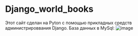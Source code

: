 # Django_world_books
Этот сайт сделан на Pyton с помощью прикладных средств администрироввания Django.
База данных в MySql:
![image](https://user-images.githubusercontent.com/95234863/191929614-513dec4f-28b3-4085-a75e-81991ca7533a.png)



